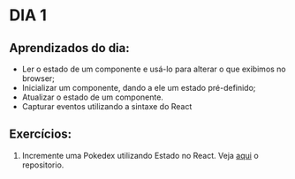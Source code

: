 # DIA 1

## Aprendizados do dia:
* Ler o estado de um componente e usá-lo para alterar o que exibimos no browser;
* Inicializar um componente, dando a ele um estado pré-definido;
* Atualizar o estado de um componente.
* Capturar eventos utilizando a sintaxe do React

## Exercícios:
1. Incremente uma Pokedex utilizando Estado no React. Veja [aqui](https://github.com/joao-gui-marcos/exercise-pokedex-state-react) o repositorio.
